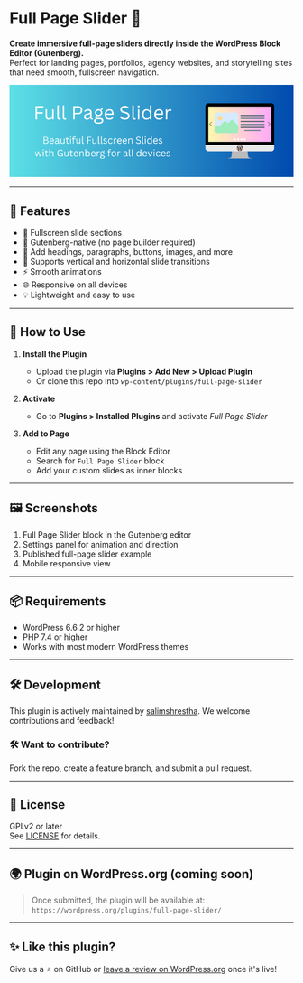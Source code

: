 # Full Page Slider 🎯

**Create immersive full-page sliders directly inside the WordPress Block Editor (Gutenberg).**  
Perfect for landing pages, portfolios, agency websites, and storytelling sites that need smooth, fullscreen navigation.

![Full Page Slider Preview](assets/banner-772x250.png)

---

## 🚀 Features

- 🔲 Fullscreen slide sections
- 🧱 Gutenberg-native (no page builder required)
- 🎨 Add headings, paragraphs, buttons, images, and more
- 🧭 Supports vertical and horizontal slide transitions
- ⚡ Smooth animations
- 🌐 Responsive on all devices
- 💡 Lightweight and easy to use

---

## 🧩 How to Use

1. **Install the Plugin**
   - Upload the plugin via **Plugins > Add New > Upload Plugin**
   - Or clone this repo into `wp-content/plugins/full-page-slider`

2. **Activate**
   - Go to **Plugins > Installed Plugins** and activate _Full Page Slider_

3. **Add to Page**
   - Edit any page using the Block Editor
   - Search for `Full Page Slider` block
   - Add your custom slides as inner blocks

---

## 🖼 Screenshots

1. Full Page Slider block in the Gutenberg editor  
2. Settings panel for animation and direction  
3. Published full-page slider example  
4. Mobile responsive view

---

## 📦 Requirements

- WordPress 6.6.2 or higher  
- PHP 7.4 or higher  
- Works with most modern WordPress themes

---

## 🛠 Development

This plugin is actively maintained by [salimshrestha](https://profiles.wordpress.org/salimshrestha).
We welcome contributions and feedback!

### 🛠 Want to contribute?
Fork the repo, create a feature branch, and submit a pull request.

---

## 📄 License

GPLv2 or later  
See [LICENSE](https://www.gnu.org/licenses/gpl-2.0.html) for details.

---

## 🌍 Plugin on WordPress.org (coming soon)

> Once submitted, the plugin will be available at:  
> `https://wordpress.org/plugins/full-page-slider/`

---

## ✨ Like this plugin?

Give us a ⭐️ on GitHub or [leave a review on WordPress.org](https://wordpress.org/plugins/full-page-slider/) once it's live!
